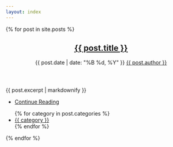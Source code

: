 ```yaml
---
layout: index
---
```


{% for post in site.posts %}
    <article class="post">
        <header>
            <div class="title">
                <h2><a href="{{ post.url | relative_url }}">{{ post.title }}</a></h2>
            </div>
            <div class="meta">
                <time class="published" datetime="{{ post.date | date: '%Y-%m-%d' }}">{{ post.date | date: "%B %d, %Y" }}</time>
                <a href="#" class="author"><span class="name">{{ post.author }}</span><img src="{{ site.baseurl }}/images/avatar.jpg" alt="" /></a>
            </div>
        </header>
        {{ post.excerpt  | markdownify }}
        <footer>
            <ul class="actions">
                <li><a href="{{ post.url | relative_url }}" class="button large">Continue Reading</a></li>
            </ul>
            <ul class="stats">
                {% for category in post.categories %}
                    <li><a href="#">{{ category }}</a></li>
                {% endfor %}
            </ul>
        </footer>
    </article>
{% endfor %}